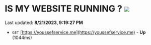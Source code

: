 # IS MY WEBSITE RUNNING ? [![](https://img.shields.io/static/v1?label=Sponsor&message=%E2%9D%A4&logo=GitHub&color=%23fe8e86)](https://github.com/sponsors/<username>)

Last updated: **8/21/2023, 9:19:27 PM**

- `GET` [https://youssefservice.me](https://youssefservice.me) - **Up** (1044ms)
